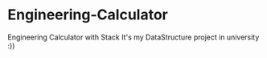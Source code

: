 # Engineering-Calculator
Engineering Calculator with Stack
It's my DataStructure project in university :))
